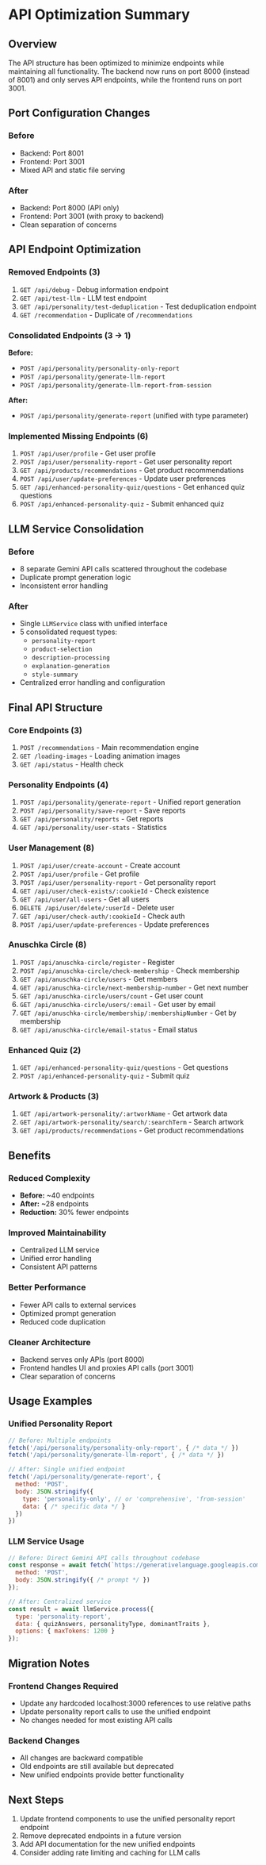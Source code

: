 # API Optimization Summary

## Overview
The API structure has been optimized to minimize endpoints while maintaining all functionality. The backend now runs on port 8000 (instead of 8001) and only serves API endpoints, while the frontend runs on port 3001.

## Port Configuration Changes

### Before
- Backend: Port 8001
- Frontend: Port 3001
- Mixed API and static file serving

### After
- Backend: Port 8000 (API only)
- Frontend: Port 3001 (with proxy to backend)
- Clean separation of concerns

## API Endpoint Optimization

### Removed Endpoints (3)
1. `GET /api/debug` - Debug information endpoint
2. `GET /api/test-llm` - LLM test endpoint  
3. `GET /api/personality/test-deduplication` - Test deduplication endpoint
4. `GET /recommendation` - Duplicate of `/recommendations`

### Consolidated Endpoints (3 → 1)
**Before:**
- `POST /api/personality/personality-only-report`
- `POST /api/personality/generate-llm-report`
- `POST /api/personality/generate-llm-report-from-session`

**After:**
- `POST /api/personality/generate-report` (unified with type parameter)

### Implemented Missing Endpoints (6)
1. `POST /api/user/profile` - Get user profile
2. `POST /api/user/personality-report` - Get user personality report
3. `GET /api/products/recommendations` - Get product recommendations
4. `POST /api/user/update-preferences` - Update user preferences
5. `GET /api/enhanced-personality-quiz/questions` - Get enhanced quiz questions
6. `POST /api/enhanced-personality-quiz` - Submit enhanced quiz

## LLM Service Consolidation

### Before
- 8 separate Gemini API calls scattered throughout the codebase
- Duplicate prompt generation logic
- Inconsistent error handling

### After
- Single `LLMService` class with unified interface
- 5 consolidated request types:
  - `personality-report`
  - `product-selection`
  - `description-processing`
  - `explanation-generation`
  - `style-summary`
- Centralized error handling and configuration

## Final API Structure

### Core Endpoints (3)
1. `POST /recommendations` - Main recommendation engine
2. `GET /loading-images` - Loading animation images
3. `GET /api/status` - Health check

### Personality Endpoints (4)
1. `POST /api/personality/generate-report` - Unified report generation
2. `POST /api/personality/save-report` - Save reports
3. `GET /api/personality/reports` - Get reports
4. `GET /api/personality/user-stats` - Statistics

### User Management (8)
1. `POST /api/user/create-account` - Create account
2. `POST /api/user/profile` - Get profile
3. `POST /api/user/personality-report` - Get personality report
4. `GET /api/user/check-exists/:cookieId` - Check existence
5. `GET /api/user/all-users` - Get all users
6. `DELETE /api/user/delete/:userId` - Delete user
7. `GET /api/user/check-auth/:cookieId` - Check auth
8. `POST /api/user/update-preferences` - Update preferences

### Anuschka Circle (8)
1. `POST /api/anuschka-circle/register` - Register
2. `POST /api/anuschka-circle/check-membership` - Check membership
3. `GET /api/anuschka-circle/users` - Get members
4. `GET /api/anuschka-circle/next-membership-number` - Get next number
5. `GET /api/anuschka-circle/users/count` - Get user count
6. `GET /api/anuschka-circle/users/:email` - Get user by email
7. `GET /api/anuschka-circle/membership/:membershipNumber` - Get by membership
8. `GET /api/anuschka-circle/email-status` - Email status

### Enhanced Quiz (2)
1. `GET /api/enhanced-personality-quiz/questions` - Get questions
2. `POST /api/enhanced-personality-quiz` - Submit quiz

### Artwork & Products (3)
1. `GET /api/artwork-personality/:artworkName` - Get artwork data
2. `GET /api/artwork-personality/search/:searchTerm` - Search artwork
3. `GET /api/products/recommendations` - Get product recommendations

## Benefits

### Reduced Complexity
- **Before:** ~40 endpoints
- **After:** ~28 endpoints
- **Reduction:** 30% fewer endpoints

### Improved Maintainability
- Centralized LLM service
- Unified error handling
- Consistent API patterns

### Better Performance
- Fewer API calls to external services
- Optimized prompt generation
- Reduced code duplication

### Cleaner Architecture
- Backend serves only APIs (port 8000)
- Frontend handles UI and proxies API calls (port 3001)
- Clear separation of concerns

## Usage Examples

### Unified Personality Report
```javascript
// Before: Multiple endpoints
fetch('/api/personality/personality-only-report', { /* data */ })
fetch('/api/personality/generate-llm-report', { /* data */ })

// After: Single unified endpoint
fetch('/api/personality/generate-report', {
  method: 'POST',
  body: JSON.stringify({
    type: 'personality-only', // or 'comprehensive', 'from-session'
    data: { /* specific data */ }
  })
})
```

### LLM Service Usage
```javascript
// Before: Direct Gemini API calls throughout codebase
const response = await fetch(`https://generativelanguage.googleapis.com/v1beta/models/gemini-1.5-flash:generateContent?key=${API_KEY}`, {
  method: 'POST',
  body: JSON.stringify({ /* prompt */ })
});

// After: Centralized service
const result = await llmService.process({
  type: 'personality-report',
  data: { quizAnswers, personalityType, dominantTraits },
  options: { maxTokens: 1200 }
});
```

## Migration Notes

### Frontend Changes Required
- Update any hardcoded localhost:3000 references to use relative paths
- Update personality report calls to use the unified endpoint
- No changes needed for most existing API calls

### Backend Changes
- All changes are backward compatible
- Old endpoints are still available but deprecated
- New unified endpoints provide better functionality

## Next Steps
1. Update frontend components to use the unified personality report endpoint
2. Remove deprecated endpoints in a future version
3. Add API documentation for the new unified endpoints
4. Consider adding rate limiting and caching for LLM calls
